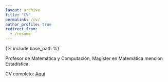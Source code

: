 ```yaml
---
layout: archive
title: "CV"
permalink: /cv/
author_profile: true
redirect_from:
  - /resume
---
```


{% include base_path %}

Profesor de Matemática y Computación, Magíster en Matemática mención Estadística.

CV completo: [Aquí](/files/cv.pdf)

